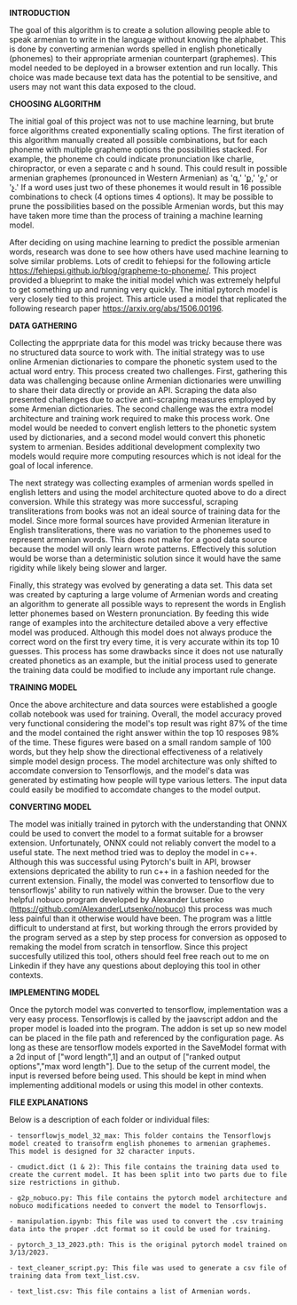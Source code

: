 **INTRODUCTION**

The goal of this algorithm is to create a solution allowing people able to speak armenian to write in the language without knowing the alphabet. This is done by converting armenian words spelled in english phonetically (phonemes) to their appropriate armenian counterpart (graphemes). This model needed to be deployed in a browser extention and run locally. This choice was made because text data has the potential to be sensitive, and users may not want this data exposed to the cloud.

**CHOOSING ALGORITHM**

The initial goal of this project was not to use machine learning, but brute force algorithms created exponentially scaling options. The first iteration of this algorithm manually created all possible combinations, but for each phoneme with multiple grapheme options the possibilities stacked. For example, the phoneme ch could indicate pronunciation like charlie, chiropractor, or even a separate c and h sound. This could result in possible armenian graphemes (pronounced in Western Armenian) as 'գ,' 'ք,' 'ջ,' or 'չ.' If a word uses just two of these phonemes it would result in 16 possible combinations to check (4 options times 4 options). It may be possible to prune the possibilities based on the possible Armenian words, but this may have taken more time than the process of training a machine learning model.

After deciding on using machine learning to predict the possible armenian words, research was done to see how others have used machine learning to solve similar problems. Lots of credit to fehiepsi for the following article https://fehiepsi.github.io/blog/grapheme-to-phoneme/. This project provided a blueprint to make the initial model which was extremely helpful to get something up and running very quickly. The initial pytorch model is very closely tied to this project. This article used a model that replicated the following research paper https://arxiv.org/abs/1506.00196.

**DATA GATHERING**

Collecting the apprpriate data for this model was tricky because there was no structured data source to work with. The initial strategy was to use online Armenian dictionaries to compare the phonetic system used to the actual word entry. This process created two challenges. First, gathering this data was challenging because online Armenian dictionaries were unwilling to share their data directly or provide an API. Scraping the data also presented challenges due to active anti-scraping measures employed by some Armenian dictionaries. The second challenge was the extra model architecture and training work required to make this process work. One model would be needed to convert english letters to the phonetic system used by dictionaries, and a second model would convert this phonetic system to armenian. Besides additional development complexity two models would require more computing resources which is not ideal for the goal of local inference. 

The next strategy was collecting examples of armenian words spelled in english letters and using the model architecture quoted above to do a direct conversion. While this strategy was more successful, scraping transliterations from books was not an ideal source of training data for the model. Since more formal sources have provided Armenian literature in English transliterations, there was no variation to the phonemes used to represent armenian words. This does not make for a good data source because the model will only learn wrote patterns. Effectively this solution would be worse than a deterministic solution since it would have the same rigidity while likely being slower and larger.

Finally, this strategy was evolved by generating a data set. This data set was created by capturing a large volume of Armenian words and creating an algorithm to generate all possible ways to represent the words in English letter phonemes based on Western pronunciation. By feeding this wide range of examples into the architecture detailed above a very effective model was produced. Although this model does not always produce the correct word on the first try every time, it is very accurate within its top 10 guesses. This process has some drawbacks since it does not use naturally created phonetics as an example, but the initial process used to generate the training data could be modified to include any important rule change. 

**TRAINING MODEL**

Once the above architecture and data sources were established a google collab notebook was used for training. Overall, the model accuracy proved very functional considering the model's top result was right 87% of the time and the model contained the right answer within the top 10 resposes 98% of the time. These figures were based on a small random sample of 100 words, but they help show the directional effectiveness of a relatively simple model design process. The model architecture was only shifted to accomdate conversion to Tensorflowjs, and the model's data was generated by estimating how people will type various letters. The input data could easily be modified to accomdate changes to the model output.   

**CONVERTING MODEL**

The model was initially trained in pytorch with the understanding that ONNX could be used to convert the model to a format suitable for a browser extension. Unfortunately, ONNX could not reliably convert the model to a useful state. The next method tried was to deploy the model in c++. Although this was successful using Pytorch's built in API, browser extensions depricated the ability to run c++ in a fashion needed for the current extension. Finally, the model was converted to tensorflow due to tensorflowjs' ability to run natively within the browser. Due to the very helpful nobuco program developed by Alexander Lutsenko (https://github.com/AlexanderLutsenko/nobuco) this process was much less painful than it otherwise would have been. The program was a little difficult to understand at first, but working through the errors provided by the program served as a step by step process for conversion as opposed to remaking the model from scratch in tensorflow. Since this project succesfully utilized this tool, others should feel free reach out to me on Linkedin if they have any questions about deploying this tool in other contexts.

**IMPLEMENTING MODEL**

Once the pytorch model was converted to tensorflow, implementation was a very easy process. Tensorflowjs is called by the jaavscript addon and the proper model is loaded into the program. The addon is set up so new model can be placed in the file path and referenced by the configuration page. As long as these are tensorflow models exported in the SaveModel format with a 2d input of ["word length",1] and an output of ["ranked output options","max word length"]. Due to the setup of the current model, the input is reversed before being used. This should be kept in mind when implementing additional models or using this model in other contexts.

**FILE EXPLANATIONS**

Below is a description of each folder or individual files:
    
    - tensorflowjs_model_32_max: This folder contains the Tensorflowjs model created to transofrm english phonemes to armenian graphemes. This model is designed for 32 character inputs.
    
    - cmudict.dict (1 & 2): This file contains the training data used to create the current model. It has been split into two parts due to file size restrictions in github.
    
    - g2p_nobuco.py: This file contains the pytorch model architecture and nobuco modifications needed to convert the model to Tensorflowjs.
    
    - manipulation.ipynb: This file was used to convert the .csv training data into the proper .dct format so it could be used for training.
    
    - pytorch_3_13_2023.pth: This is the original pytorch model trained on 3/13/2023.
    
    - text_cleaner_script.py: This file was used to generate a csv file of training data from text_list.csv.
    
    - text_list.csv: This file contains a list of Armenian words. 